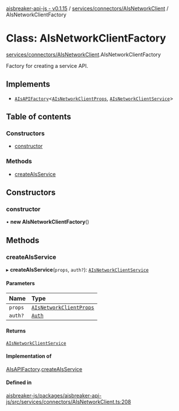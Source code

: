 [aisbreaker-api-js - v0.1.15](../README.md) / [services/connectors/AIsNetworkClient](../modules/services_connectors_AIsNetworkClient.md) / AIsNetworkClientFactory

# Class: AIsNetworkClientFactory

[services/connectors/AIsNetworkClient](../modules/services_connectors_AIsNetworkClient.md).AIsNetworkClientFactory

Factory for creating a service API.

## Implements

- [`AIsAPIFactory`](../interfaces/api_AIsService.AIsAPIFactory.md)<[`AIsNetworkClientProps`](../interfaces/services_connectors_AIsNetworkClient.AIsNetworkClientProps.md), [`AIsNetworkClientService`](services_connectors_AIsNetworkClient.AIsNetworkClientService.md)\>

## Table of contents

### Constructors

- [constructor](services_connectors_AIsNetworkClient.AIsNetworkClientFactory.md#constructor)

### Methods

- [createAIsService](services_connectors_AIsNetworkClient.AIsNetworkClientFactory.md#createaisservice)

## Constructors

### constructor

• **new AIsNetworkClientFactory**()

## Methods

### createAIsService

▸ **createAIsService**(`props`, `auth?`): [`AIsNetworkClientService`](services_connectors_AIsNetworkClient.AIsNetworkClientService.md)

#### Parameters

| Name | Type |
| :------ | :------ |
| `props` | [`AIsNetworkClientProps`](../interfaces/services_connectors_AIsNetworkClient.AIsNetworkClientProps.md) |
| `auth?` | [`Auth`](../interfaces/api_models_Auth.Auth.md) |

#### Returns

[`AIsNetworkClientService`](services_connectors_AIsNetworkClient.AIsNetworkClientService.md)

#### Implementation of

[AIsAPIFactory](../interfaces/api_AIsService.AIsAPIFactory.md).[createAIsService](../interfaces/api_AIsService.AIsAPIFactory.md#createaisservice)

#### Defined in

[aisbreaker-js/packages/aisbreaker-api-js/src/services/connectors/AIsNetworkClient.ts:208](https://github.com/aisbreaker/aisbreaker-js/blob/develop/packages/aisbreaker-api-js/src/services/connectors/AIsNetworkClient.ts#L208)
